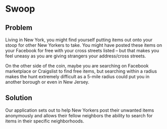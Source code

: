 # Swoop
## Problem
Living in New York, you might find yourself putting items out onto your stoop for other New Yorkers to take. You might have posted these items on your Facebook for free with your cross streets listed – but that makes you feel uneasy as you are giving strangers your address/cross streets.  


On the other side of the coin, maybe you are searching on Facebook marketplace or Craigslist to find free items, but searching within a radius makes the hunt extremely difficult as a 5-mile radius could put you in another borough or even in New Jersey. 

## Solution
Our application sets out to help New Yorkers post their unwanted items anonymously and allows their fellow neighbors the ability to search for items in their specific neighborhoods.
